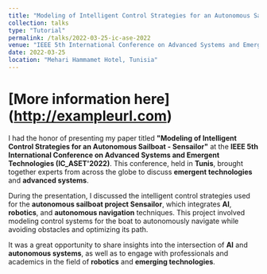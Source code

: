 ```yaml
---
title: "Modeling of Intelligent Control Strategies for an Autonomous Sailboat - Sensailor"
collection: talks
type: "Tutorial"
permalink: /talks/2022-03-25-ic-ase-2022
venue: "IEEE 5th International Conference on Advanced Systems and Emergent Technologies (IC_ASET'2022)"
date: 2022-03-25
location: "Mehari Hammamet Hotel, Tunisia"
---
```


# [More information here] (http://exampleurl.com)

I had the honor of presenting my paper titled **"Modeling of Intelligent Control Strategies for an Autonomous Sailboat - Sensailor"** at the **IEEE 5th International Conference on Advanced Systems and Emergent Technologies (IC_ASET'2022)**. This conference, held in **Tunis**, brought together experts from across the globe to discuss **emergent technologies** and **advanced systems**.

During the presentation, I discussed the intelligent control strategies used for the **autonomous sailboat project Sensailor**, which integrates **AI**, **robotics**, and **autonomous navigation** techniques. This project involved modeling control systems for the boat to autonomously navigate while avoiding obstacles and optimizing its path.

It was a great opportunity to share insights into the intersection of **AI** and **autonomous systems**, as well as to engage with professionals and academics in the field of **robotics** and **emerging technologies**.
